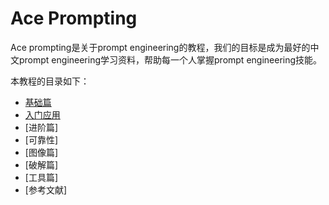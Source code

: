 # Ace Prompting

Ace prompting是关于prompt engineering的教程，我们的目标是成为最好的中文prompt engineering学习资料，帮助每一个人掌握prompt engineering技能。

本教程的目录如下：

- [基础篇](#prompting-basics.md)
- [入门应用](#prompting-basic-applications.md)
- [进阶篇]
- [可靠性]
- [图像篇]
- [破解篇]
- [工具篇]
- [参考文献]

